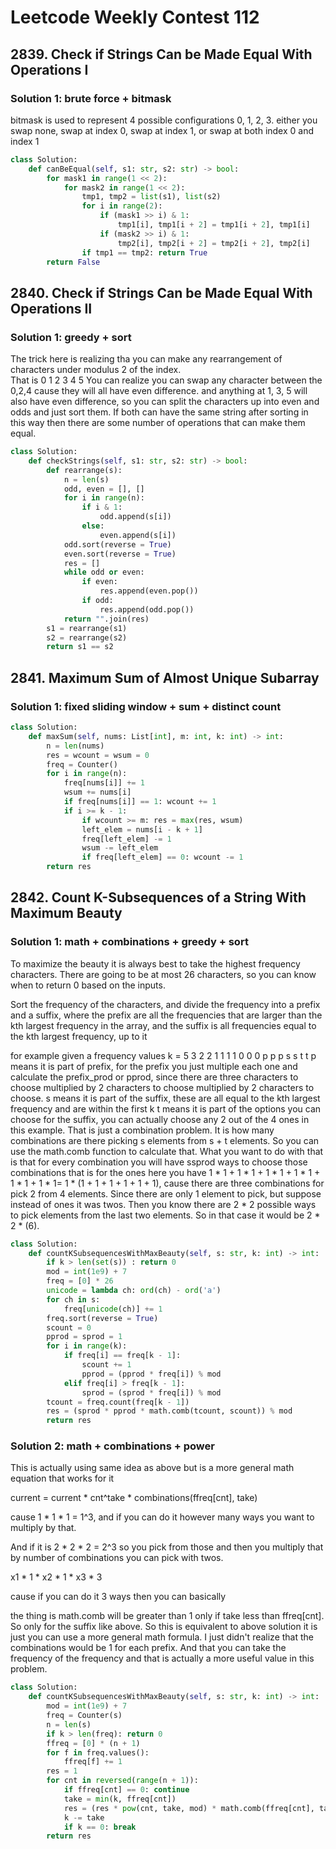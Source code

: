 # Leetcode Weekly Contest 112

## 2839. Check if Strings Can be Made Equal With Operations I

### Solution 1:  brute force + bitmask

bitmask is used to represent 4 possible configurations
0, 1, 2, 3.  either you swap none, swap at index 0, swap at index 1, or swap at both index 0 and index 1

```py
class Solution:
    def canBeEqual(self, s1: str, s2: str) -> bool:
        for mask1 in range(1 << 2):
            for mask2 in range(1 << 2):
                tmp1, tmp2 = list(s1), list(s2)
                for i in range(2):
                    if (mask1 >> i) & 1:
                        tmp1[i], tmp1[i + 2] = tmp1[i + 2], tmp1[i]
                    if (mask2 >> i) & 1:
                        tmp2[i], tmp2[i + 2] = tmp2[i + 2], tmp2[i]
                if tmp1 == tmp2: return True
        return False
```

## 2840. Check if Strings Can be Made Equal With Operations II

### Solution 1:  greedy + sort

The trick here is realizing tha you can make any rearrangement of characters under modulus 2 of the index.  
That is 0 1 2 3 4 5 
You can realize you can swap any character between the 0,2,4 cause they will all have even difference. 
and anything at 1, 3, 5 will also have even difference, so you can split the characters up into even and odds and just sort them. 
If both can have the same string after sorting in this way then there are some number of operations that can make them equal. 

```py
class Solution:
    def checkStrings(self, s1: str, s2: str) -> bool:
        def rearrange(s):
            n = len(s)
            odd, even = [], []
            for i in range(n):
                if i & 1:
                    odd.append(s[i])
                else:
                    even.append(s[i])
            odd.sort(reverse = True)
            even.sort(reverse = True)
            res = []
            while odd or even:
                if even:
                    res.append(even.pop())
                if odd:
                    res.append(odd.pop())
            return "".join(res)
        s1 = rearrange(s1)
        s2 = rearrange(s2)
        return s1 == s2
```

## 2841. Maximum Sum of Almost Unique Subarray

### Solution 1:  fixed sliding window + sum + distinct count

```py
class Solution:
    def maxSum(self, nums: List[int], m: int, k: int) -> int:
        n = len(nums)
        res = wcount = wsum = 0
        freq = Counter()
        for i in range(n):
            freq[nums[i]] += 1
            wsum += nums[i]
            if freq[nums[i]] == 1: wcount += 1
            if i >= k - 1:
                if wcount >= m: res = max(res, wsum)
                left_elem = nums[i - k + 1]
                freq[left_elem] -= 1
                wsum -= left_elem
                if freq[left_elem] == 0: wcount -= 1
        return res
```

## 2842. Count K-Subsequences of a String With Maximum Beauty

### Solution 1: math + combinations + greedy + sort

To maximize the beauty it is always best to take the highest frequency characters.  There are going to be at most 26 characters, so you can know when to return 0 based on the inputs. 

Sort the frequency of the characters, and divide the frequency into a prefix and a suffix, where the prefix are all the frequencies that are larger than the kth largest frequency in the array, and the suffix is all frequencies equal to the kth largest frequency, up to it

for example given a frequency values
k = 5
3 2 2 1 1 1 1 0 0 0 
p p p s s t t
p means it is part of prefix, for the prefix you just multiple each one and calculate the prefix_prod or pprod, since there are three characters to choose multiplied by 2 characters to choose multiplied by 2 characters to choose.
s means it is part of the suffix, these are all equal to the kth largest frequency and are within the first k
t means it is part of the options you can choose for the suffix, you can actually choose any 2 out of the 4 ones in this example.   That is just a combination problem.  It is how many combinations are there picking s elements from s + t elements. So you can use the math.comb function to calculate that.  What you want to do with that is that for every combination you will have ssprod ways to choose those combinations that is for the ones here you have 1 * 1 + 1 * 1 + 1 * 1 + 1 * 1 + 1 * 1 + 1 * 1= 1 * (1 + 1 + 1 + 1 + 1 + 1), cause there are three combinations for pick 2 from 4 elements.  Since there are only 1 element to pick, but suppose instead of ones it was twos.  Then you know there are 2 * 2 possible ways to pick elements from the last two elements.  So in that case it would be 2 * 2 * (6).  


```py
class Solution:
    def countKSubsequencesWithMaxBeauty(self, s: str, k: int) -> int:
        if k > len(set(s)) : return 0
        mod = int(1e9) + 7
        freq = [0] * 26
        unicode = lambda ch: ord(ch) - ord('a')
        for ch in s:
            freq[unicode(ch)] += 1
        freq.sort(reverse = True)
        scount = 0
        pprod = sprod = 1
        for i in range(k):
            if freq[i] == freq[k - 1]: 
                scount += 1
                pprod = (pprod * freq[i]) % mod
            elif freq[i] > freq[k - 1]:
                sprod = (sprod * freq[i]) % mod
        tcount = freq.count(freq[k - 1])
        res = (sprod * pprod * math.comb(tcount, scount)) % mod
        return res
```

### Solution 2: math + combinations + power

This is actually using same idea as above but is a more general math equation that works for it

current = current * cnt^take * combinations(ffreq[cnt], take)

cause 1 * 1 * 1 = 1^3, and if you can do it however many ways you want to multiply by that. 

And if it is 2 * 2 * 2 = 2^3 so you pick from those and then you multiply that by number of combinations you can pick with twos. 

x1 * 1 * x2 * 1 * x3 * 3

cause if you can do it 3 ways then you can basically 

the thing is math.comb will be greater than 1 only if take less than ffreq[cnt].  So only for the suffix like above.  So this is equivalent to above solution it is just you can use a more general math formula.  I just didn't realize that the combinations would be 1 for each prefix.  And that you can take the frequency of the frequency and that is actually a more useful value in this problem. 

```py
class Solution:
    def countKSubsequencesWithMaxBeauty(self, s: str, k: int) -> int:
        mod = int(1e9) + 7
        freq = Counter(s)
        n = len(s)
        if k > len(freq): return 0
        ffreq = [0] * (n + 1)
        for f in freq.values():
            ffreq[f] += 1
        res = 1
        for cnt in reversed(range(n + 1)):
            if ffreq[cnt] == 0: continue
            take = min(k, ffreq[cnt])
            res = (res * pow(cnt, take, mod) * math.comb(ffreq[cnt], take)) % mod
            k -= take
            if k == 0: break
        return res
```

